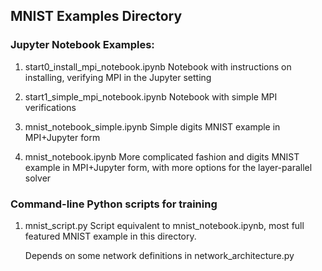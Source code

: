 ## MNIST Examples Directory

### Jupyter Notebook Examples:
1. start0_install_mpi_notebook.ipynb
   Notebook with instructions on installing, verifying MPI in the Jupyter
   setting

1. start1_simple_mpi_notebook.ipynb
   Notebook with simple MPI verifications 

1. mnist_notebook_simple.ipynb
   Simple digits MNIST example in MPI+Jupyter form

1. mnist_notebook.ipynb
   More complicated fashion and digits MNIST example in MPI+Jupyter form,
   with more options for the layer-parallel solver

### Command-line Python scripts for training
1. mnist_script.py
   Script equivalent to mnist_notebook.ipynb, most full featured MNIST 
   example in this directory.

   Depends on some network definitions in network_architecture.py

